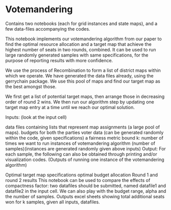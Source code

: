 # Votemandering
Contains two notebooks (each for grid instances and state maps), and a few data-files accompanying the codes.

This notebook implements our votemandering algorithm from our paper to find the optimal resource allocation and a target map that achieve the highest number of seats in two rounds, combined. It can be used to run large randomly generated samples with same specifications, for the purpose of reporting results with more confidence.

We use the process of Recombination to form a list of district maps within which we operate. We have generated the data files already, using the gerrychain package. We use this pool of maps and find our target map as the best amongst those.

We first get a list of potential target maps, then arrange those in decreasing order of round 2 wins. We then run our algorithm step by updating one target map entry at a time until we reach our optimal solution.

Inputs: (look at the input cell)

data files containing lists that represent map assignments (a large pool of maps).
budgets for both the parties
voter data (can be generated randomly within the code, given specifications)
a fairness metric bound
k: number of times we want to run instances of votemandering algorithm (number of samples)(instances are generated randomly given above inputs)
Output: For each sample, the following can also be obtained through printing and/or visualization codes. (Outputs of running one instance of the votemandering algorithm)

Optimal target map specifications
optimal budget allocation
Round 1 and round 2 results
This notebook can be used to compare the effects of compactness factor: two datafiles should be submitted, named datafile1 and datafile2 in the input cell. We can also play with the budget range, alpha and the number of samples. Outputs excel sheets showing total additional seats won for k samples, given all inputs, datafiles.


